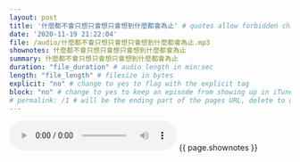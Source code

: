 ```yaml
---
layout: post
title: '什麼都不會只想只會想只會想到什麼都會為止' # quotes allow forbidden characters like the colon
date: '2020-11-19 21:22:04'
file: /audio/什麼都不會只想只會想只會想到什麼都會為止.mp3
shownotes: 什麼都不會只想只會想只會想到什麼都會為止
summary: 什麼都不會只想只會想只會想到什麼都會為止
duration: "file_duration" # audio length in min:sec
length: "file_length" # filesize in bytes
explicit: "no" # change to yes to flag with the explicit tag
block: "no" # change to yes to keep an episode from showing up in iTunes
# permalink: /1 # will be the ending part of the pages URL, delete to default to the title
---
```


<audio controls>
<source src="{{site.url}}{{site.baseurl}}{{ page.file }}" type="audio/x-mp3">
Your browser does not support the audio element.
</audio>
{{ page.shownotes }}
